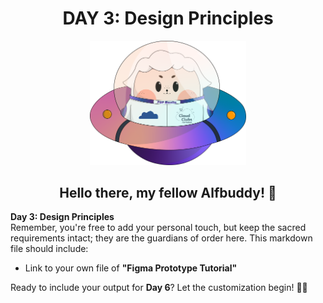 ## <h1 align=center> DAY 3: Design Principles </h1>

<p align=center>
<img width="250px" src="../../assets/alf/alf-ufo.png"> <br/>
</p>

#### <h2 align=center>  Hello there, my fellow Alfbuddy! 💖  </h2>

**Day 3: Design Principles**<br/>
Remember, you're free to add your personal touch, but keep the sacred requirements intact; they are the guardians of order here. This markdown file should include:
- Link to your own file of **"Figma Prototype Tutorial"**

Ready to include your output for **Day 6**? Let the customization begin! 🚀✨

<!-- You may now delete and modify the content of this file -->